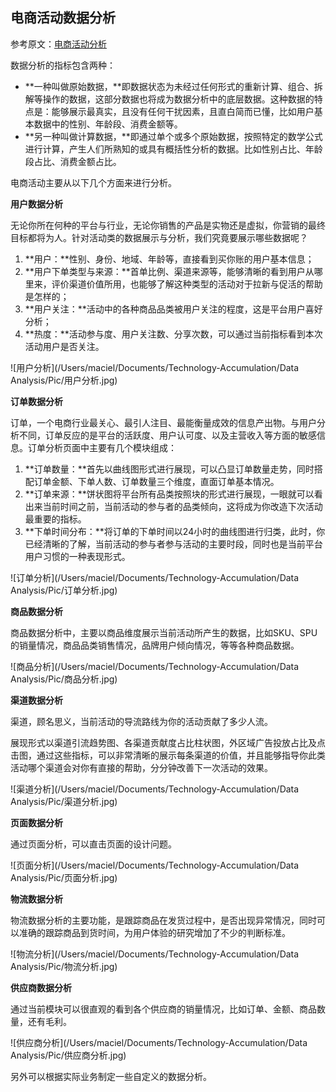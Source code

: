 ## 电商活动数据分析

参考原文：[电商活动分析](http://www.woshipm.com/pd/1027372.html)

数据分析的指标包含两种：

- **一种叫做原始数据，**即数据状态为未经过任何形式的重新计算、组合、拆解等操作的数据，这部分数据也将成为数据分析中的底层数据。这种数据的特点是：能够展示最真实，且没有任何干扰因素，且直白简而已懂，比如用户基本数据中的性别、年龄段、消费金额等。
- **另一种叫做计算数据，**即通过单个或多个原始数据，按照特定的数学公式进行计算，产生人们所熟知的或具有概括性分析的数据。比如性别占比、年龄段占比、消费金额占比。



电商活动主要从以下几个方面来进行分析。

**用户数据分析**

无论你所在何种的平台与行业，无论你销售的产品是实物还是虚拟，你营销的最终目标都将为人。针对活动类的数据展示与分析，我们究竟要展示哪些数据呢？

1. **用户：**性别、身份、地域、年龄等，直接看到买你账的用户基本信息；
2. **用户下单类型与来源：**首单比例、渠道来源等，能够清晰的看到用户从哪里来，评价渠道价值所用，也能够了解这种类型的活动对于拉新与促活的帮助是怎样的；
3. **用户关注：**活动中的各种商品品类被用户关注的程度，这是平台用户喜好分析；
4. **热度：**活动参与度、用户关注数、分享次数，可以通过当前指标看到本次活动用户是否关注。

![用户分析](/Users/maciel/Documents/Technology-Accumulation/Data Analysis/Pic/用户分析.jpg)



**订单数据分析**

订单，一个电商行业最关心、最引人注目、最能衡量成效的信息产出物。与用户分析不同，订单反应的是平台的活跃度、用户认可度、以及主营收入等方面的敏感信息。订单分析页面中主要有几个模块组成：

1. **订单数量：**首先以曲线图形式进行展现，可以凸显订单数量走势，同时搭配订单金额、下单人数、订单数量三个维度，直面订单基本情况。
2. **订单来源：**饼状图将平台所有品类按照块的形式进行展现，一眼就可以看出来当前时间之前，当前活动的参与者的品类倾向，这将成为你改造下次活动最重要的指标。
3. **下单时间分布：**将订单的下单时间以24小时的曲线图进行归类，此时，你已经清晰的了解，当前活动的参与者参与活动的主要时段，同时也是当前平台用户习惯的一种表现形式。

![订单分析](/Users/maciel/Documents/Technology-Accumulation/Data Analysis/Pic/订单分析.jpg)



**商品数据分析**

商品数据分析中，主要以商品维度展示当前活动所产生的数据，比如SKU、SPU的销量情况，商品品类销售情况，品牌用户倾向情况，等等各种商品数据。

![商品分析](/Users/maciel/Documents/Technology-Accumulation/Data Analysis/Pic/商品分析.jpg)



**渠道数据分析**

渠道，顾名思义，当前活动的导流路线为你的活动贡献了多少人流。

展现形式以渠道引流趋势图、各渠道贡献度占比柱状图，外区域广告投放占比及点击图，通过这些指标，可以非常清晰的展示每条渠道的价值，并且能够指导你此类活动哪个渠道会对你有直接的帮助，分分钟改善下一次活动的效果。

![渠道分析](/Users/maciel/Documents/Technology-Accumulation/Data Analysis/Pic/渠道分析.jpg)



**页面数据分析**

通过页面分析，可以直击页面的设计问题。

![页面分析](/Users/maciel/Documents/Technology-Accumulation/Data Analysis/Pic/页面分析.jpg)



**物流数据分析**

物流数据分析的主要功能，是跟踪商品在发货过程中，是否出现异常情况，同时可以准确的跟踪商品到货时间，为用户体验的研究增加了不少的判断标准。

![物流分析](/Users/maciel/Documents/Technology-Accumulation/Data Analysis/Pic/物流分析.jpg)



**供应商数据分析**

通过当前模块可以很直观的看到各个供应商的销量情况，比如订单、金额、商品数量，还有毛利。

![供应商分析](/Users/maciel/Documents/Technology-Accumulation/Data Analysis/Pic/供应商分析.jpg)

另外可以根据实际业务制定一些自定义的数据分析。